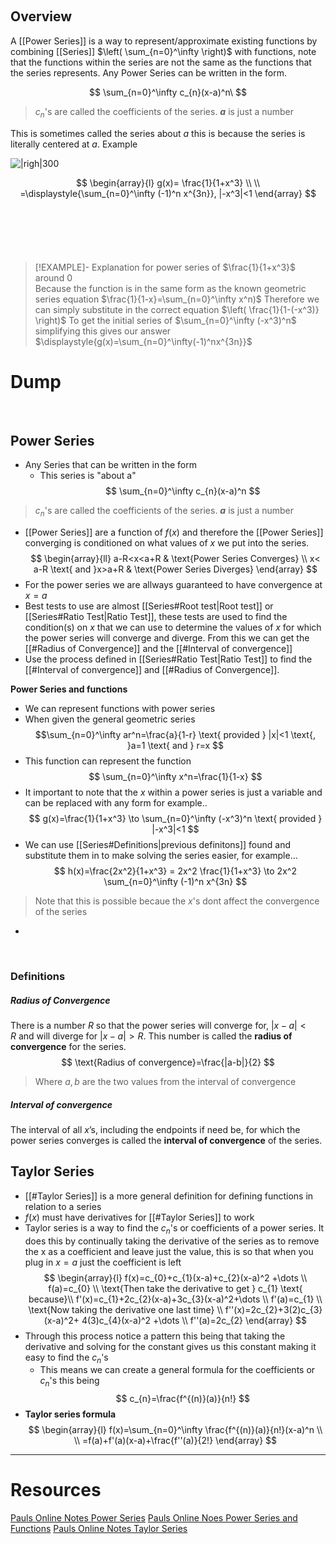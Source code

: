 &emsp;


## Overview 
A [[Power Series]] is a way to represent/approximate existing functions by combining [[Series]] $\left( \sum_{n=0}^\infty \right)$ with functions, note that the functions within the series are not the same as the functions that the series represents.  Any Power Series can be written in the form. 

$$
\sum_{n=0}^\infty c_{n}(x-a)^n\
$$
> $c_{n}$'s are called the coefficients of the series.
> **$a$** is just a number

This is sometimes called the series about $a$ this is because the series is literally centered at $a$. Example 

![|righ|300](https://i.imgur.com/7CTx8JP.png)

$$
\begin{array}{l}
g(x)= \frac{1}{1+x^3} \\
 \\
=\displaystyle{\sum_{n=0}^\infty (-1)^n x^{3n}}, |-x^3|<1
\end{array}
$$
&emsp;

&emsp;

&emsp;


> [!EXAMPLE]- Explanation for power series of $\frac{1}{1+x^3}$ around 0  
> Because the function is in the same form as the known geometric series equation
> $\frac{1}{1-x}=\sum_{n=0}^\infty x^n)$ 
> Therefore we can simply substitute in the correct equation 
> $\left( \frac{1}{1-(-x^3)} \right)$
> To get the initial series of
> $\sum_{n=0}^\infty (-x^3)^n$
> simplifying this gives  our answer
> $\displaystyle{g(x)=\sum_{n=0}^\infty(-1)^nx^{3n}}$






# Dump
&emsp;
## Power Series
- Any Series that can be written in the form
	- This series is "about a"
$$
\sum_{n=0}^\infty c_{n}(x-a)^n
$$
> $c_{n}$'s are called the coefficients of the series.
> **$a$** is just a number

- [[Power Series]] are a function of $f(x)$ and therefore the [[Power Series]] converging is conditioned on what values of $x$ we put into the series.
$$
\begin{array}{ll}
a-R<x<a+R  & \text{Power Series Converges} \\
x< a-R \text{ and }x>a+R & \text{Power Series Diverges}
\end{array}
$$
- For the power series we are allways guaranteed to have convergence at $x=a$
- Best tests to use are almost [[Series#Root test|Root test]] or [[Series#Ratio Test|Ratio Test]], these tests are used to find the condition(s) on $x$ that we can use to determine the values of $x$ for which the power series will converge and diverge. From this we can get the [[#Radius of Convergence]] and the [[#Interval of convergence]]
- Use the process defined in [[Series#Ratio Test|Ratio Test]] to find the [[#Interval of convergence]] and [[#Radius of Convergence]].

**Power Series and functions**
- We can represent functions with power series 
- When given the general geometric series 
$$\sum_{n=0}^\infty ar^n=\frac{a}{1-r} \text{ provided } |x|<1 \text{, }a=1 \text{ and } r=x $$
- This function can represent the function
$$
\sum_{n=0}^\infty x^n=\frac{1}{1-x}
$$
- It important to note that the $x$ within a power series is just a variable and can be replaced with any form for example..
$$
g(x)=\frac{1}{1+x^3} \to \sum_{n=0}^\infty (-x^3)^n \text{ provided } |-x^3|<1
$$
- We can use [[Series#Definitions|previous definitons]] found and substitute them in to  make solving the series easier, for example...
$$
h(x)=\frac{2x^2}{1+x^3} = 2x^2 \frac{1}{1+x^3} \to 2x^2 \sum_{n=0}^\infty (-1)^n x^{3n}
$$
> Note that this is possible becaue the $x$'s dont affect the convergence of the series


- 



&emsp;
### **Definitions**


##### Radius of Convergence
There is a number $R$ so that the power series will converge for, $|x−a|<R$ and will diverge for $|x−a|>R$. This number is called the **radius of convergence** for the series. 
$$
\text{Radius of convergence}=\frac{|a-b|}{2}
$$
> Where $a,b$ are the two values from the interval of convergence
##### Interval of convergence
The  interval of all $x$’s, including the endpoints if need be, for which the power series converges is called the **interval of convergence** of the series.

## Taylor Series
- [[#Taylor Series]] is a more general definition for defining functions in relation to a series
- $f(x)$ must have derivatives for [[#Taylor Series]] to work
- Taylor  series is a way to find the $c_{n}$'s or coefficients of a power series. It does this by continually taking the derivative of the series as to remove the x as a coefficient and leave just the value, this is so that when you plug in $x=a$ just the  coefficient is left 
$$
\begin{array}{l}
f(x)=c_{0}+c_{1}(x-a)+c_{2}(x-a)^2 +\dots \\
f(a)=c_{0} \\
 \text{Then take the derivative to get } c_{1}  \text{ because}\\ 
f'(x)=c_{1}+2c_{2}(x-a)+3c_{3}(x-a)^2+\dots \\
f'(a)=c_{1} \\
\text{Now taking the derivative one last time} \\
f''(x)=2c_{2}+3(2)c_{3}(x-a)^2+ 4(3)c_{4}(x-a)^2 +\dots \\
f''(a)=2c_{2}
\end{array}
$$
- Through this process notice a pattern this being that taking the derivative and solving for the  constant gives us this constant making it easy to find the $c_{n}$'s
	- This means we can create a general formula for the coefficients or $c_{n}$'s this being
$$
c_{n}=\frac{f^{(n)}(a)}{n!}
$$
- **Taylor series formula**
$$
\begin{array}{l} 
f(x)=\sum_{n=0}^\infty \frac{f^{(n)}(a)}{n!}(x-a)^n \\
 \\
=f(a)+f'(a)(x-a)+\frac{f''(a)}{2!}
\end{array}
$$



---
# Resources

[Pauls Online Notes Power Series](https://tutorial.math.lamar.edu/Classes/CalcII/PowerSeries.aspx)
[Pauls Online Noes Power Series and Functions](https://tutorial.math.lamar.edu/Classes/CalcII/PowerSeriesandFunctions.aspx)
[Pauls Online Notes Taylor Series](https://tutorial.math.lamar.edu/Classes/CalcII/TaylorSeries.aspx)
